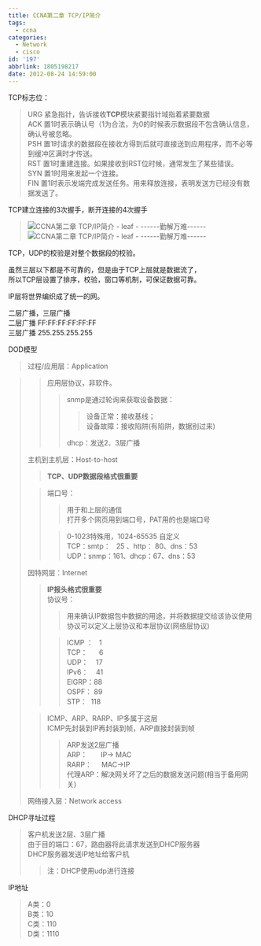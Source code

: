 ```yaml
---
title: CCNA第二章 TCP/IP简介
tags:
  - ccna
categories:
  - Network
  - cisco
id: '197'
abbrlink: 1805198217
date: 2012-08-24 14:59:00
---
```


  
TCP标志位：  

> URG 紧急指针，告诉接收**TCP**模块紧要指针域指着紧要数据  
> ACK 置1时表示确认号（1为合法，为0的时候表示数据段不包含确认信息，确认号被忽略。  
> PSH 置1时请求的数据段在接收方得到后就可直接送到应用程序，而不必等到缓冲区满时才传送。  
> RST 置1时重建连接。如果接收到RST位时候，通常发生了某些错误。  
> SYN 置1时用来发起一个连接。  
> FIN 置1时表示发端完成发送任务。用来释放连接，表明发送方已经没有数据发送了。  

  
TCP建立连接的3次握手，断开连接的4次握手  

> ![CCNA第二章 TCP/IP简介 - leaf - ------勤解万难------](http://img2.ph.126.net/QNcHRiKnmfp0TzEeZ_gRLg==/6630304704628997765.jpg "CCNA第二章 TCP/IP简介 - leaf - ------勤解万难------")           ![CCNA第二章 TCP/IP简介 - leaf - ------勤解万难------](http://img0.ph.126.net/P3y0JdiKWn0cXs6lcryJ_g==/6631427306003121585.jpg "CCNA第二章 TCP/IP简介 - leaf - ------勤解万难------")   

  
TCP，UDP的校验是对整个数据段的校验。  
  
虽然三层以下都是不可靠的，但是由于TCP上层就是数据流了，  
所以TCP层设置了排序，校验，窗口等机制，可保证数据可靠。  
  
  
IP层将世界编织成了统一的网。  
  
  
二层广播，三层广播  
二层广播 FF:FF:FF:FF:FF:FF  
三层广播 255.255.255.255  
  
  
  
DOD模型  

> 过程/应用层：Application  

> > 应用层协议，非软件。  
> > 
> > > snmp是通过轮询来获取设备数据：  
> > > 
> > > > 设备正常：接收基线；  
> > > > 设备故障：接收陷阱(有陷阱，数据别过来)  
> > > 
> > > dhcp：发送2、3层广播  
> 
>   
> 主机到主机层：Host-to-host  
> 
> > **TCP、UDP数据段格式很重要**  
> 
> > 端口号：  
> > 
> > > 用于和上层的通信  
> > > 打开多个网页用到端口号，PAT用的也是端口号  
> > 
> > > 0-1023特殊用，1024-65535 自定义  
> > > TCP：smtp：   25 、http： 80、dns：53  
> > > UDP：snmp：161、dhcp：67、dns：53  
> 
>   
> 因特网层：Internet  
> 
> > **IP报头格式很重要**  
> > 协议号：  
> > 
> > > 用来确认IP数据包中数据的用途，并将数据提交给该协议使用  
> > > 协议可以定义上层协议和本层协议(网络层协议)  
> > 
> > > ICMP ：   1  
> > > TCP：      6  
> > > UDP：    17  
> > > IPv6：    41  
> > > EIGRP：88  
> > > OSPF： 89  
> > > STP：  118  
> 
> > ICMP、ARP、RARP、IP多属于这层  
> > ICMP先封装到IP再封装到帧，ARP直接封装到帧  
> > 
> > > ARP发送2层广播  
> > > ARP：       IP-> MAC  
> > > RARP：     MAC->IP  
> > > 代理ARP：解决网关坏了之后的数据发送问题(相当于备用网关)  
> > 
> >   
> 
> 网络接入层：Network access  
> 
> >   
> 
> >   
> >   

DHCP寻址过程  

> 客户机发送2层、3层广播  
> 由于目的端口：67，路由器将此请求发送到DHCP服务器  
> DHCP服务器发送IP地址给客户机  
> 
> > 注：DHCP使用udp进行连接  

  
  
IP地址  

> A类：0  
> B类：10  
> C类：110  
> D类：1110